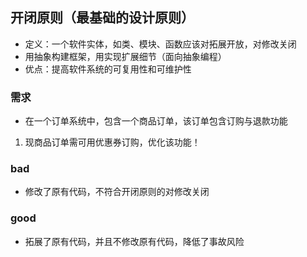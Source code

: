 ## 开闭原则（最基础的设计原则）
* 定义：一个软件实体，如类、模块、函数应该对拓展开放，对修改关闭
* 用抽象构建框架，用实现扩展细节（面向抽象编程）
* 优点：提高软件系统的可复用性和可维护性

### 需求
* 在一个订单系统中，包含一个商品订单，该订单包含订购与退款功能
1. 现商品订单需可用优惠券订购，优化该功能！

### bad
* 修改了原有代码，不符合开闭原则的对修改关闭
### good
* 拓展了原有代码，并且不修改原有代码，降低了事故风险